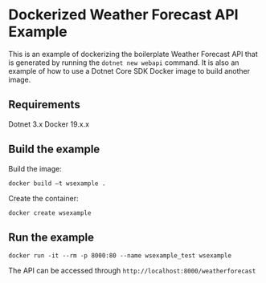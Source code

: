 # Dockerized Weather Forecast API Example

This is an example of dockerizing the boilerplate Weather Forecast API that is generated by running the `dotnet new webapi` command. It is also an example of how to use a Dotnet Core SDK Docker image to build another image.

## Requirements
Dotnet 3.x
Docker 19.x.x

## Build the example
Build the image:

```
docker build –t wsexample . 
```

Create the container:

```
docker create wsexample 
```

## Run the example
```
docker run -it --rm -p 8000:80 --name wsexample_test wsexample
```

The API can be accessed through `http://localhost:8000/weatherforecast`

